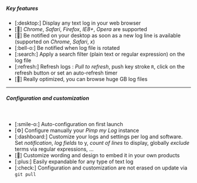 ##### Key features

- [:desktop:] Display any text log in your web browser
- [:compass:] *Chrome*, *Safari*, *Firefox*, *IE8+*, *Opera* are supported
- [:bell:] Be notified on your desktop as soon as a new log line is available (supported on *Chrome*, *Safari*, *x*)
- [:bell-o:] Be notified when log file is rotated
- [:search:] Apply a search filter (plain text or regular expression) on the log file
- [:refresh:] Refresh logs : *Pull to refresh*, push key stroke `R`, click on the refresh button or set an auto-refresh timer
- [:rocket:] Really optimized, you can browse huge GB log files 

---

##### Configuration and customization

<br/>

- [:smile-o:] Auto-configuration on first launch
- [:gear:] Configure manually your *Pimp my Log* instance
- [:dashboard:] Customize your logs and settings per log and software. Set *notification*, *log fields* to y, *count of lines* to display, globally *exclude* terms via regular expressions, ...
- [:gift:] Customize wording and design to embed it in your own products
- [:plus:] Easily expandable for any type of text log
- [:check:] Configuration and customization are not erased on update via `git pull`
